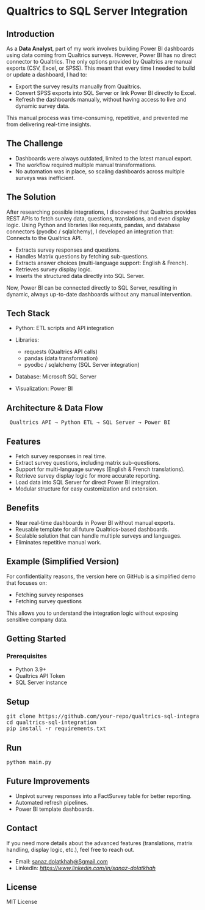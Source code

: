# Qualtrics to SQL Server Integration
## Introduction

As a **Data Analyst**, part of my work involves building Power BI dashboards using data coming from Qualtrics surveys. However, Power BI has no direct connector to Qualtrics. The only options provided by Qualtrics are manual exports (CSV, Excel, or SPSS).
This meant that every time I needed to build or update a dashboard, I had to:

- Export the survey results manually from Qualtrics.
- Convert SPSS exports into SQL Server or link Power BI directly to Excel.
- Refresh the dashboards manually, without having access to live and dynamic survey data.

This manual process was time-consuming, repetitive, and prevented me from delivering real-time insights.

## The Challenge

- Dashboards were always outdated, limited to the latest manual export.
- The workflow required multiple manual transformations.
- No automation was in place, so scaling dashboards across multiple surveys was inefficient.

## The Solution

After researching possible integrations, I discovered that Qualtrics provides REST APIs to fetch survey data, questions, translations, and even display logic. Using Python and libraries like requests, pandas, and database connectors (pyodbc / sqlalchemy), I developed an integration that:
Connects to the Qualtrics API.

- Extracts survey responses and questions.
- Handles Matrix questions by fetching sub-questions.
- Extracts answer choices (multi-language support: English & French).
- Retrieves survey display logic.
- Inserts the structured data directly into SQL Server.
  
Now, Power BI can be connected directly to SQL Server, resulting in dynamic, always up-to-date dashboards without any manual intervention.

## Tech Stack

- Python: ETL scripts and API integration
- Libraries:
  - requests (Qualtrics API calls)
  - pandas (data transformation)
  - pyodbc / sqlalchemy (SQL Server integration)
    
- Database: Microsoft SQL Server
- Visualization: Power BI

## Architecture & Data Flow

<pre> Qualtrics API → Python ETL → SQL Server → Power BI </pre>

## Features

- Fetch survey responses in real time.
- Extract survey questions, including matrix sub-questions.
- Support for multi-language surveys (English & French translations).
- Retrieve survey display logic for more accurate reporting.
- Load data into SQL Server for direct Power BI integration.
- Modular structure for easy customization and extension.

## Benefits

- Near real-time dashboards in Power BI without manual exports.
- Reusable template for all future Qualtrics-based dashboards.
- Scalable solution that can handle multiple surveys and languages.
- Eliminates repetitive manual work.

## Example (Simplified Version)

For confidentiality reasons, the version here on GitHub is a simplified demo that focuses on:

- Fetching survey responses
- Fetching survey questions

This allows you to understand the integration logic without exposing sensitive company data.

## Getting Started


### Prerequisites
- Python 3.9+
- Qualtrics API Token
- SQL Server instance

## Setup
<pre>
git clone https://github.com/your-repo/qualtrics-sql-integration.git
cd qualtrics-sql-integration
pip install -r requirements.txt
</pre>

## Run
<pre>
python main.py
</pre>

## Future Improvements
- Unpivot survey responses into a FactSurvey table for better reporting.
- Automated refresh pipelines.
- Power BI template dashboards.

## Contact
If you need more details about the advanced features (translations, matrix handling, display logic, etc.), feel free to reach out.

- Email: sanaz.dolatkhah@Sgmail.com
- LinkedIn: *https://www.linkedin.com/in/sanaz-dolatkhah*

## License
MIT License

